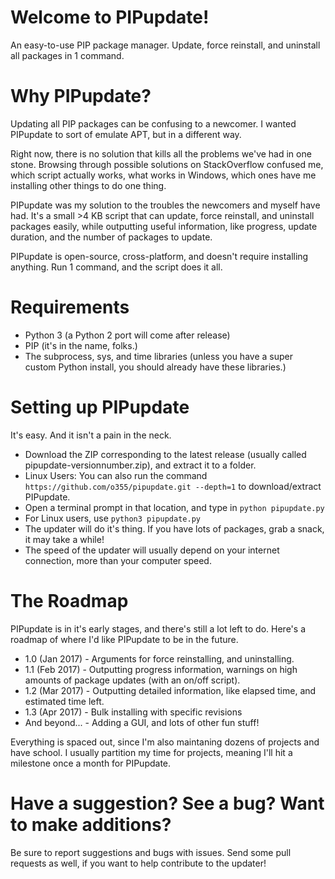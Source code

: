 # Welcome to PIPupdate!
An easy-to-use PIP package manager. Update, force reinstall, and uninstall all packages in 1 command.

# Why PIPupdate?
Updating all PIP packages can be confusing to a newcomer. I wanted PIPupdate to sort of emulate APT, but in a different way.

Right now, there is no solution that kills all the problems we've had in one stone. Browsing through possible solutions on StackOverflow confused me, which script actually works, what works in Windows, which ones have me installing other things to do one thing.

PIPupdate was my solution to the troubles the newcomers and myself have had. It's a small >4 KB script that can update, force reinstall, and uninstall packages easily, while outputting useful information, like progress, update duration, and the number of packages to update.

PIPupdate is open-source, cross-platform, and doesn't require installing anything. Run 1 command, and the script does it all.

# Requirements
* Python 3 (a Python 2 port will come after release)
* PIP (it's in the name, folks.)
* The subprocess, sys, and time libraries (unless you have a super custom Python install, you should already have these libraries.)

# Setting up PIPupdate
It's easy. And it isn't a pain in the neck.

* Download the ZIP corresponding to the latest release (usually called pipupdate-versionnumber.zip), and extract it to a folder.
* Linux Users: You can also run the command ```https://github.com/o355/pipupdate.git --depth=1``` to download/extract PIPupdate.
* Open a terminal prompt in that location, and type in ```python pipupdate.py```
* For Linux users, use ```python3 pipupdate.py```
* The updater will do it's thing. If you have lots of packages, grab a snack, it may take a while!
* The speed of the updater will usually depend on your internet connection, more than your computer speed.

# The Roadmap
PIPupdate is in it's early stages, and there's still a lot left to do. Here's a roadmap of where I'd like PIPupdate to be in the future.

* 1.0 (Jan 2017) - Arguments for force reinstalling, and uninstalling.
* 1.1 (Feb 2017) - Outputting progress information, warnings on high amounts of package updates (with an on/off script).
* 1.2 (Mar 2017) - Outputting detailed information, like elapsed time, and estimated time left.
* 1.3 (Apr 2017) - Bulk installing with specific revisions
* And beyond...  - Adding a GUI, and lots of other fun stuff!

Everything is spaced out, since I'm also maintaning dozens of projects and have school. I usually partition my time for projects, meaning I'll hit a milestone once a month for PIPupdate.

# Have a suggestion? See a bug? Want to make additions?
Be sure to report suggestions and bugs with issues.
Send some pull requests as well, if you want to help contribute to the updater!
